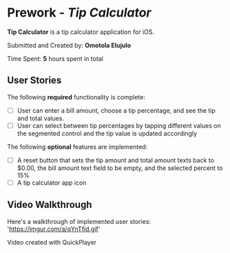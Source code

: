 # Prework - *Tip Calculator*

**Tip Calculator** is a tip calculator application for iOS.

Submitted and Created by: **Omotola Elujulo**

Time Spent: **5** hours spent in total

## User Stories

The following **required** functionality is complete:
* [ ] User can enter a bill amount, choose a tip percentage, and see the tip and total values.
* [ ] User can select between tip percentages by tapping different values on the segmented control and the tip value is updated accordingly

The following **optional** features are implemented:
* [ ] A reset button that sets the tip amount and total amount texts back to $0.00, the bill amount text field to be empty, and the selected percent to 15%
* [ ] A tip calculator app icon

## Video Walkthrough

Here's a walkthrough of implemented user stories: 'https://imgur.com/a/qYnTfid.gif'

Video created with QuickPlayer
